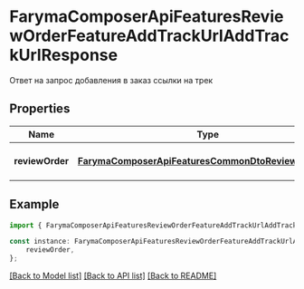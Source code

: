 # FarymaComposerApiFeaturesReviewOrderFeatureAddTrackUrlAddTrackUrlResponse

Ответ на запрос добавления в заказ ссылки на трек

## Properties

Name | Type | Description | Notes
------------ | ------------- | ------------- | -------------
**reviewOrder** | [**FarymaComposerApiFeaturesCommonDtoReviewOrderDto**](FarymaComposerApiFeaturesCommonDtoReviewOrderDto.md) | Заказ разбора трека | [default to undefined]

## Example

```typescript
import { FarymaComposerApiFeaturesReviewOrderFeatureAddTrackUrlAddTrackUrlResponse } from './api';

const instance: FarymaComposerApiFeaturesReviewOrderFeatureAddTrackUrlAddTrackUrlResponse = {
    reviewOrder,
};
```

[[Back to Model list]](../README.md#documentation-for-models) [[Back to API list]](../README.md#documentation-for-api-endpoints) [[Back to README]](../README.md)
